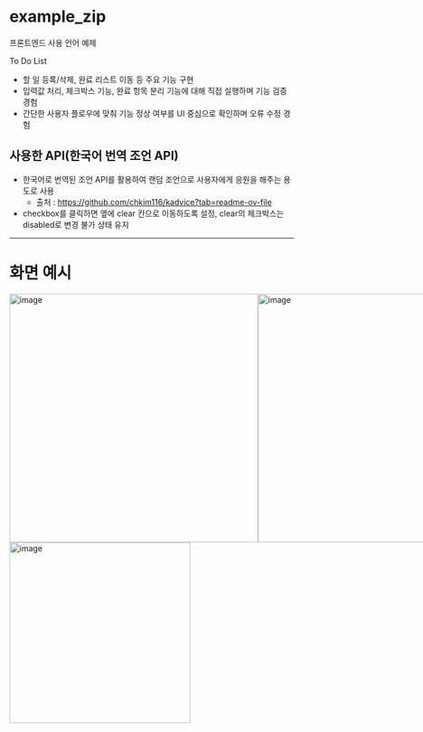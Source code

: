 # example_zip
프론트엔드 사용 언어 예제  

To Do List  
- 할 일 등록/삭제, 완료 리스트 이동 등 주요 기능 구현
- 입력값 처리, 체크박스 기능, 완료 항목 분리 기능에 대해 직접 실행하며 기능 검증 경험
- 간단한 사용자 플로우에 맞춰 기능 정상 여부를 UI 중심으로 확인하며 오류 수정 경험  

## 사용한 API(한국어 번역 조언 API)
- 한국어로 번역된 조언 API를 활용하여 랜덤 조언으로 사용자에게 응원을 해주는 용도로 사용  
    - 출처 : https://github.com/chkim116/kadvice?tab=readme-ov-file
- checkbox를 클릭하면 옆에 clear 칸으로 이동하도록 설정, clear의 체크박스는 disabled로 변경 불가 상태 유지  

---

# 화면 예시  
   <div style="display: flex; justify-content: flex-start;">
       <img width="440" alt="image" src="https://github.com/user-attachments/assets/662be38e-53b4-439a-b9b0-b38def0b6eed">
       <img width="440" alt="image" src="https://github.com/user-attachments/assets/ff811016-ac56-48fc-9a33-c403a46ff9cb">
   </div>
          <img width="320" alt="image" src="https://github.com/user-attachments/assets/0b9d1f3f-617d-46a9-9a4d-6df98fb3ef0f">
   
   

   
   
